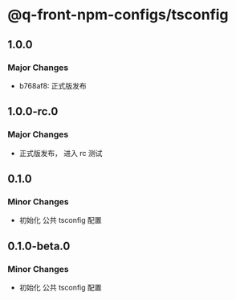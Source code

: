 # @q-front-npm-configs/tsconfig

## 1.0.0

### Major Changes

- b768af8: 正式版发布

## 1.0.0-rc.0

### Major Changes

- 正式版发布， 进入 rc 测试

## 0.1.0

### Minor Changes

- 初始化 公共 tsconfig 配置

## 0.1.0-beta.0

### Minor Changes

- 初始化 公共 tsconfig 配置
